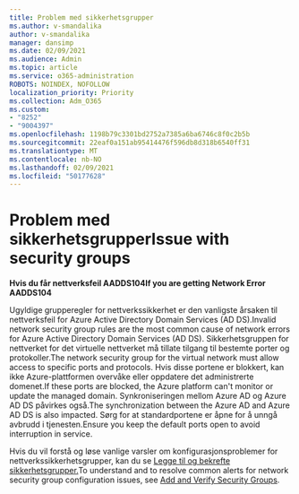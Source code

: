 ```yaml
---
title: Problem med sikkerhetsgrupper
ms.author: v-smandalika
author: v-smandalika
manager: dansimp
ms.date: 02/09/2021
ms.audience: Admin
ms.topic: article
ms.service: o365-administration
ROBOTS: NOINDEX, NOFOLLOW
localization_priority: Priority
ms.collection: Adm_O365
ms.custom:
- "8252"
- "9004397"
ms.openlocfilehash: 1198b79c3301bd2752a7385a6ba6746c8f0c2b5b
ms.sourcegitcommit: 22eaf0a151ab95414476f596db8d318b6540ff31
ms.translationtype: MT
ms.contentlocale: nb-NO
ms.lasthandoff: 02/09/2021
ms.locfileid: "50177628"
---
```

# <a name="issue-with-security-groups"></a><span data-ttu-id="c4283-102">Problem med sikkerhetsgrupper</span><span class="sxs-lookup"><span data-stu-id="c4283-102">Issue with security groups</span></span>

<span data-ttu-id="c4283-103">**Hvis du får nettverksfeil AADDS104**</span><span class="sxs-lookup"><span data-stu-id="c4283-103">**If you are getting Network Error AADDS104**</span></span>

<span data-ttu-id="c4283-104">Ugyldige grupperegler for nettverkssikkerhet er den vanligste årsaken til nettverksfeil for Azure Active Directory Domain Services (AD DS).</span><span class="sxs-lookup"><span data-stu-id="c4283-104">Invalid network security group rules are the most common cause of network errors for Azure Active Directory Domain Services (AD DS).</span></span> <span data-ttu-id="c4283-105">Sikkerhetsgruppen for nettverket for det virtuelle nettverket må tillate tilgang til bestemte porter og protokoller.</span><span class="sxs-lookup"><span data-stu-id="c4283-105">The network security group for the virtual network must allow access to specific ports and protocols.</span></span> <span data-ttu-id="c4283-106">Hvis disse portene er blokkert, kan ikke Azure-plattformen overvåke eller oppdatere det administrerte domenet.</span><span class="sxs-lookup"><span data-stu-id="c4283-106">If these ports are blocked, the Azure platform can't monitor or update the managed domain.</span></span> <span data-ttu-id="c4283-107">Synkroniseringen mellom Azure AD og Azure AD DS påvirkes også.</span><span class="sxs-lookup"><span data-stu-id="c4283-107">The synchronization between the Azure AD and Azure AD DS is also impacted.</span></span> <span data-ttu-id="c4283-108">Sørg for at standardportene er åpne for å unngå avbrudd i tjenesten.</span><span class="sxs-lookup"><span data-stu-id="c4283-108">Ensure you keep the default ports open to avoid interruption in service.</span></span>

<span data-ttu-id="c4283-109">Hvis du vil forstå og løse vanlige varsler om konfigurasjonsproblemer for nettverkssikkerhetsgrupper, kan du se [Legge til og bekrefte sikkerhetsgrupper.](https://docs.microsoft.com/azure/active-directory-domain-services/alert-nsg#verify-and-edit-existing-security-rules)</span><span class="sxs-lookup"><span data-stu-id="c4283-109">To understand and to resolve common alerts for network security group configuration issues, see [Add and Verify Security Groups](https://docs.microsoft.com/azure/active-directory-domain-services/alert-nsg#verify-and-edit-existing-security-rules).</span></span>
